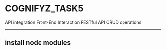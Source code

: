 # COGNIFYZ_TASK5
API integration
Front-End Interaction
RESTful API 
CRUD operations

----------------
install node modules
----------------
